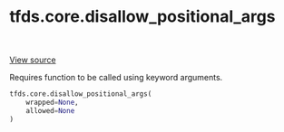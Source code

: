 <div itemscope itemtype="http://developers.google.com/ReferenceObject">
<meta itemprop="name" content="tfds.core.disallow_positional_args" />
<meta itemprop="path" content="Stable" />
</div>

# tfds.core.disallow_positional_args

<!-- Insert buttons -->

<table class="tfo-notebook-buttons tfo-api" align="left">
</table>

<a target="_blank" href="https://github.com/tensorflow/datasets/tree/master/tensorflow_datasets/core/api_utils.py">View
source</a>

<!-- Start diff -->

Requires function to be called using keyword arguments.

```python
tfds.core.disallow_positional_args(
    wrapped=None,
    allowed=None
)
```

<!-- Placeholder for "Used in" -->
